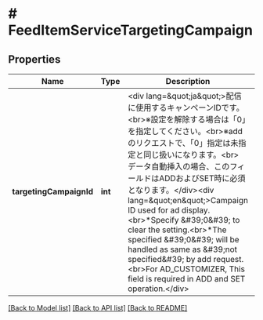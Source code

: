 # # FeedItemServiceTargetingCampaign

## Properties

Name | Type | Description | Notes
------------ | ------------- | ------------- | -------------
**targetingCampaignId** | **int** | &lt;div lang&#x3D;\&quot;ja\&quot;&gt;配信に使用するキャンペーンIDです。&lt;br&gt;※設定を解除する場合は「0」を指定してください。&lt;br&gt;※addのリクエストで、「0」指定は未指定と同じ扱いになります。&lt;br&gt; データ自動挿入の場合、このフィールドはADDおよびSET時に必須となります。&lt;/div&gt;&lt;div lang&#x3D;\&quot;en\&quot;&gt;Campaign ID used for ad display.&lt;br&gt;*Specify &amp;#39;0&amp;#39; to clear the setting.&lt;br&gt;*The specified &amp;#39;0&amp;#39; will be handled as same as &amp;#39;not specified&amp;#39; by add request. &lt;br&gt;For AD_CUSTOMIZER, This field is required in ADD and SET operation.&lt;/div&gt; | [optional] 

[[Back to Model list]](../../README.md#documentation-for-models) [[Back to API list]](../../README.md#documentation-for-api-endpoints) [[Back to README]](../../README.md)


